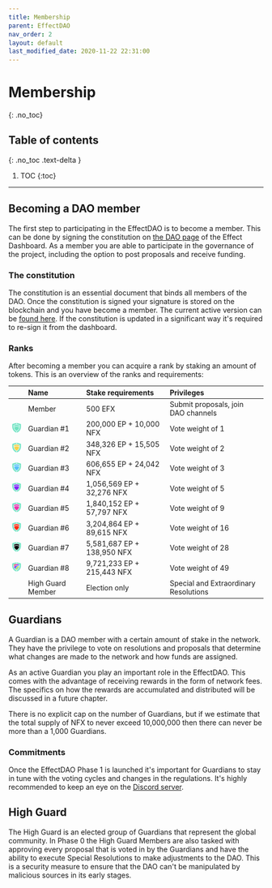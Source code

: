 ```yaml
---
title: Membership
parent: EffectDAO
nav_order: 2
layout: default
last_modified_date: 2020-11-22 22:31:00
---
```


# Membership
{: .no_toc}

## Table of contents
{: .no_toc .text-delta }

1. TOC
{:toc}

---

## Becoming a DAO member

The first step to participating in the EffectDAO is to become a member. This can
be done by signing the constitution on [the DAO
page](https://dashboard.effect.ai/dao) of the Effect Dashboard. As a member you
are able to participate in the governance of the project, including the option
to post proposals and receive funding.

### The constitution

The constitution is an essential document that binds all members of the
DAO. Once the constitution is signed your signature is stored on the blockchain
and you have become a member. The current active version can be [found
here](https://github.com/effectai/effect-network-eos/blob/156f0f78cbce9f8f36fb8707285056cc800e25d3/constitution/constitution.md). If
the constitution is updated in a significant way it's required to re-sign it
from the dashboard.

### Ranks

After becoming a member you can acquire a rank by staking an amount of tokens. This is an overview of the ranks and requirements:

|                                                                       | Name                | Stake requirements         | Privileges                             |
| :-------------------------------------------------------------------: | :------------------ | :-------------------       | :------------------------------------- |
|                                                                       | Member              | 500 EFX                    | Submit proposals, join DAO channels    |
| <img src="assets/images/guardian-icons/guardian-1.png" width=32px/>   | Guardian #1         | 200,000 EP + 10,000 NFX    | Vote weight of 1                       |
| <img src="assets/images/guardian-icons/guardian-2.png" width=32px/>   | Guardian #2         | 348,326 EP + 15,505 NFX    | Vote weight of 2                       |
| <img src="assets/images/guardian-icons/guardian-3.png" width=32px/>   | Guardian #3         | 606,655 EP + 24,042 NFX    | Vote weight of 3                       |
| <img src="assets/images/guardian-icons/guardian-4.png" width=32px/>   | Guardian #4         | 1,056,569 EP + 32,276 NFX  | Vote weight of 5                       |
| <img src="assets/images/guardian-icons/guardian-5.png" width=32px/>   | Guardian #5         | 1,840,152 EP + 57,797 NFX  | Vote weight of 9                       |
| <img src="assets/images/guardian-icons/guardian-6.png" width=32px/>   | Guardian #6         | 3,204,864 EP + 89,615 NFX  | Vote weight of 16                      |
| <img src="assets/images/guardian-icons/guardian-7.png" width=32px/>   | Guardian #7         | 5,581,687 EP + 138,950 NFX | Vote weight of 28                      |
| <img src="assets/images/guardian-icons/guardian-8.png" width=32px/>   | Guardian #8         | 9,721,233 EP + 215,443 NFX | Vote weight of 49                      |
|                                                                       | High Guard Member   | Election only              | Special and Extraordinary Resolutions  |

## Guardians

A Guardian is a DAO member with a certain amount of stake in the
network. They have the privilege to vote on resolutions and proposals that
determine what changes are made to the network and how funds are assigned.

As an active Guardian you play an important role in the EffectDAO. This comes
with the advantage of receiving rewards in the form of network fees. The
specifics on how the rewards are accumulated and distributed will be discussed
in a future chapter.

There is no explicit cap on the number of Guardians, but if we estimate that the
total supply of NFX to never exceed 10,000,000 then there can never be more than
a 1,000 Guardians.

### Commitments

Once the EffectDAO Phase 1 is launched it's important for Guardians to stay in
tune with the voting cycles and changes in the regulations. It's highly
recommended to keep an eye on the [Discord
server](https://discord.gg/hM3237cYXP).

## High Guard

The High Guard is an elected group of Guardians that represent
the global community. In
Phase 0 the High Guard Members are also tasked with approving every proposal
that is voted in by the Guardians and have the ability to execute Special
Resolutions to make adjustments to the DAO. This is a security measure to ensure
that the DAO can't be manipulated by malicious sources in its early stages.

